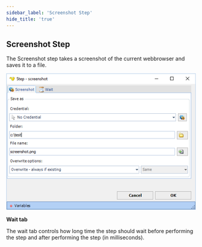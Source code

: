 ```yaml
---
sidebar_label: 'Screenshot Step'
hide_title: 'true'
---
```


## Screenshot Step

The Screenshot step takes a screenshot of the current webbrowser and saves it to a file.

![](../../../static/img/screenshotstep.png)

**Wait tab**

The wait tab controls how long time the step should wait before performing the step and after performing the step (in milliseconds).